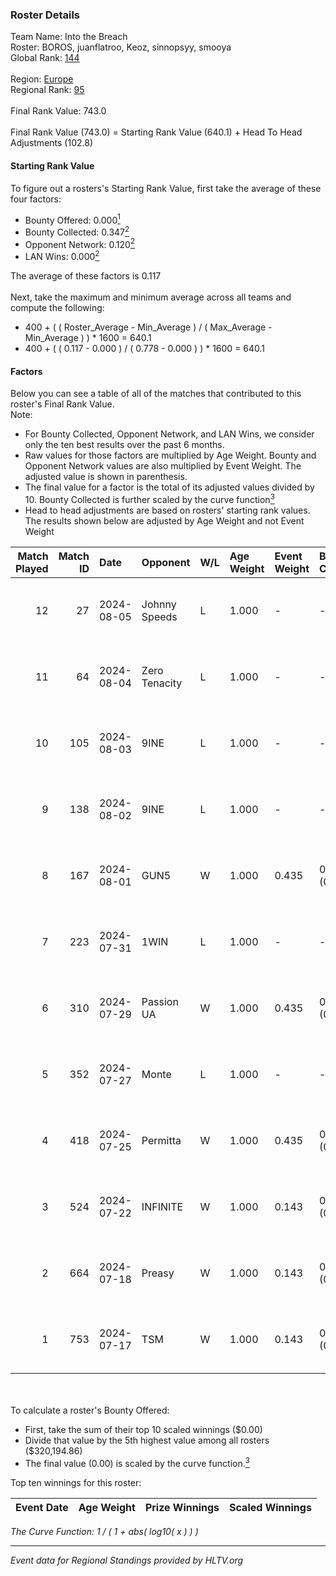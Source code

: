 ### Roster Details<br />
Team Name: Into the Breach<br />
Roster: BOROS, juanflatroo, Keoz, sinnopsyy, smooya<br />
Global Rank: [144](../standings_global.md)<br />
<br />
Region: [Europe]( ../standings_europe.md)<br />
Regional Rank: [95]( ../standings_europe.md)<br />
<br />
Final Rank Value:  743.0<br />
<br />
Final Rank Value (743.0) = Starting Rank Value (640.1) + Head To Head Adjustments (102.8)<br />

#### Starting Rank Value<br />
To figure out a rosters's Starting Rank Value, first take the average of these four factors:<br />
- Bounty Offered: 0.000[<sup>1</sup>](#table2)
- Bounty Collected: 0.347[<sup>2</sup>](#table1)
- Opponent Network: 0.120[<sup>2</sup>](#table1)
- LAN Wins: 0.000[<sup>2</sup>](#table1)

The average of these factors is 0.117<br />
<br />
Next, take the maximum and minimum average across all teams and compute the following:<br />
- 400 + ( ( Roster_Average - Min_Average ) / ( Max_Average - Min_Average ) ) * 1600 = 640.1
- 400 + ( ( 0.117 - 0.000 ) / ( 0.778 - 0.000 ) ) * 1600 = 640.1


#### Factors<br />
Below you can see a table of all of the matches that contributed to this roster's Final Rank Value.<br />
Note:<br />

- For Bounty Collected, Opponent Network, and LAN Wins, we consider only the ten best results over the past 6 months.
- Raw values for those factors are multiplied by Age Weight. Bounty and Opponent Network values are also multiplied by Event Weight. The adjusted value is shown in parenthesis.
- The final value for a factor is the total of its adjusted values divided by 10. Bounty Collected is further scaled by the curve function[<sup>3</sup>](#curveFunction)
- Head to head adjustments are based on rosters' starting rank values. The results shown below are adjusted by Age Weight and not Event Weight
<span id="table1"></span><br />


| Match Played | Match ID | Date       | Opponent      | W/L | Age Weight | Event Weight | Bounty Collected | Opponent Network | LAN Wins  | H2H Adj. | Roster                                      |
| -: | -: | :- | :- | :- | :- | :- | :- | :- | :- | -: | :- |
|           12 |       27 | 2024-08-05 | Johnny Speeds | L   | 1.000      | -            | -                | -                | -         |    -1.82 | BOROS, juanflatroo, Keoz, sinnopsyy, smooya |
|           11 |       64 | 2024-08-04 | Zero Tenacity | L   | 1.000      | -            | -                | -                | -         |    -2.63 | BOROS, juanflatroo, Keoz, sinnopsyy, smooya |
|           10 |      105 | 2024-08-03 | 9INE          | L   | 1.000      | -            | -                | -                | -         |    -8.30 | BOROS, juanflatroo, Keoz, sinnopsyy, smooya |
|            9 |      138 | 2024-08-02 | 9INE          | L   | 1.000      | -            | -                | -                | -         |    -8.53 | BOROS, juanflatroo, Keoz, sinnopsyy, smooya |
|            8 |      167 | 2024-08-01 | GUN5          | W   | 1.000      | 0.435        | 0.072 (0.031)    | 0.550 (0.239)    | 0 (0.000) |    20.78 | BOROS, juanflatroo, Keoz, sinnopsyy, smooya |
|            7 |      223 | 2024-07-31 | 1WIN          | L   | 1.000      | -            | -                | -                | -         |    -6.34 | BOROS, juanflatroo, Keoz, sinnopsyy, smooya |
|            6 |      310 | 2024-07-29 | Passion UA    | W   | 1.000      | 0.435        | 0.173 (0.075)    | 1.000 (0.435)    | 0 (0.000) |    27.92 | BOROS, juanflatroo, Keoz, sinnopsyy, smooya |
|            5 |      352 | 2024-07-27 | Monte         | L   | 1.000      | -            | -                | -                | -         |    -3.48 | BOROS, juanflatroo, Keoz, sinnopsyy, smooya |
|            4 |      418 | 2024-07-25 | Permitta      | W   | 1.000      | 0.435        | 0.039 (0.017)    | 0.919 (0.399)    | 0 (0.000) |    24.03 | BOROS, juanflatroo, Keoz, sinnopsyy, smooya |
|            3 |      524 | 2024-07-22 | INFINITE      | W   | 1.000      | 0.143        | 0.000 (0.000)    | 0.182 (0.026)    | 0 (0.000) |    11.75 | BOROS, juanflatroo, Keoz, sinnopsyy, smooya |
|            2 |      664 | 2024-07-18 | Preasy        | W   | 1.000      | 0.143        | 0.008 (0.001)    | 0.216 (0.031)    | 0 (0.000) |    20.92 | BOROS, juanflatroo, Keoz, sinnopsyy, smooya |
|            1 |      753 | 2024-07-17 | TSM           | W   | 1.000      | 0.143        | 0.040 (0.006)    | 0.500 (0.071)    | 0 (0.000) |    28.54 | BOROS, juanflatroo, Keoz, sinnopsyy, smooya |

<br />
<span id="table2"></span><br />
To calculate a roster's Bounty Offered:<br />

- First, take the sum of their top 10 scaled winnings ($0.00)
- Divide that value by the 5th highest value among all rosters ($320,194.86)
- The final value (0.00) is scaled by the curve function.[<sup>3</sup>](#curveFunction)

Top ten winnings for this roster:<br />

| Event Date | Age Weight | Prize Winnings | Scaled Winnings |
| :- | -: | :- | :- |


<span id="curveFunction"></span>_The Curve Function: 1 / ( 1 + abs( log10( x ) ) )_<br />

---
_Event data for Regional Standings provided by HLTV.org_<br />
